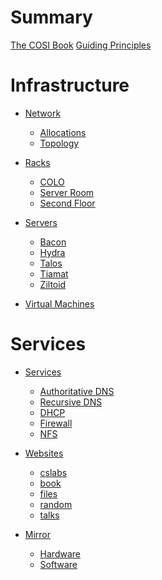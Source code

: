 # Summary

[The COSI Book](./the_cosi_book.md)
[Guiding Principles](./guiding_principles.md)

# Infrastructure

- [Network](./infrastructure/network/index.md)
	- [Allocations](./infrastructure/network/ip_allocations.md)
	- [Topology]()

- [Racks]()
	- [COLO](./infrastructure/racks/colo.md)
	- [Server Room](./infrastructure/racks/server_room.md)
	- [Second Floor](./infrastructure/racks/second_floor.md)

- [Servers](./infrastructure/servers/index.md)
	- [Bacon]()
	- [Hydra](./infrastructure/servers/hydra.md)
	- [Talos]()
	- [Tiamat]()
	- [Ziltoid]()

- [Virtual Machines](./infrastructure/vms.md)

# Services

- [Services]()
	- [Authoritative DNS](./services/authoritative_dns.md)
	- [Recursive DNS](./services/recursive_dns.md)
	- [DHCP](./services/dhcp.md)
	- [Firewall](./services/firewall.md)
	- [NFS]()

- [Websites]()
	- [cslabs]()
	- [book]()
	- [files]()
	- [random]()
	- [talks]()

- [Mirror](./mirror/introduction.md)
	- [Hardware]()
	- [Software]()
